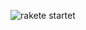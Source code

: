 ![rakete startet](https://www.butenunbinnen.de/bilder/traegerrakete-ariane-sechs-100~_v-1600x1600_c-1564486505826.jpg)
